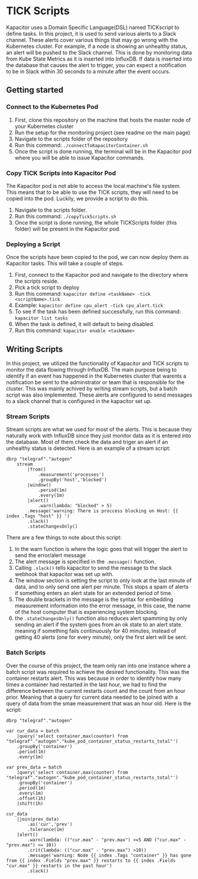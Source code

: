 
# TICK Scripts
Kapacitor uses a Domain Specific Language(DSL) named TICKscript to define tasks. In this project, it is used to send various alerts to a Slack channel. These alerts cover various things that may go wrong with the Kubernetes cluster. For example, if a node is showing an unhealthy status, an alert will be pushed to the Slack channel. This is done by monitoring data from Kube State Metrics as it is inserted into InfluxDB. If data is inserted into the database that causes the alert to trigger, you can expect a notification to be in Slack within 30 seconds to a minute after the event occurs. 
## Getting started
### Connect to the Kubernetes Pod
 1. First, clone this repository on the machine that hosts the master node of your Kubernetes cluster
 2. Run the setup for the monitoring project (see readme on the main page)
 3. Navigate to the scripts folder of the repository
 4. Run this command: `./connectToKapacitorContainer.sh`
 5. Once the script is done running, the terminal will be in the Kapacitor pod where you will be able to issue Kapacitor commands.
### Copy TICK Scripts into Kapacitor Pod
The Kapacitor pod is not able to access the local machine's file system. This means that to be able to use the TICK scripts, they will need to be copied into the pod. Luckily, we provide a script to do this. 

 1. Navigate to the scripts folder.
 2. Run this command: `./copyTickScripts.sh`
 3. Once the script is done running, the whole TICKScripts folder (this folder) will be present in the Kapacitor pod.
### Deploying a Script
Once the scripts have been copied to the pod, we can now deploy them as Kapacitor tasks. This will take a couple of steps.
1. First, connect to the Kapacitor pod and navigate to the directory where the scripts reside.
2. Pick a tick script to deploy
3. Run this command: `kapacitor define <taskName> -tick <scriptName>.tick`
4. Example: `kapacitor define cpu_alert -tick cpu_alert.tick`
5. To see if the task has been defined successfully, run this command: `kapacitor list tasks`
6. When the task is defined, it will default to being disabled.
7. Run this command: `kapacitor enable <taskName>`

## Writing Scripts
In this project, we utilized the functionality of Kapacitor and TICK scripts to monitor the data flowing through InfluxDB.
The main purpose being to identify if an event has happened in the Kubernetes cluster that warents a notification be sent to the adminstrator or team that is responsible for the cluster.
This was mainly achived by writing stream scripts, but a batch script was also implemented.
These alerts are configured to send messages to a slack channel that is configured in the kapacitor set up.

### Stream Scripts
Stream scripts are what we used for most of the alerts. This is because they naturally work with InfluxDB since they just monitor data as it is entered into the database.
Most of them check the data and triger an alert if an unhealthy status is detected. 
Here is an example of a stream script:
```	
dbrp "telegraf"."autogen"
	stream
		|from()
			.measurement('processes')
			.groupBy('host','blocked')
		|window()
			.period(1m)
			.every(1m)
		|alert()
			.warn(lambda: "blocked" > 5)
		.message('warning: There is proccess blocking on Host: {{ index .Tags "host" }} ')
		.slack()
		.stateChangesOnly()
```

There are a few things to note about this script:
 1. In the warn function is where the logic goes that will trigger the alert to send the error/alert message
 2. The alert message is specified in the `.message()` function.
 3. Calling `.slack()` tells kapacitor to send the message to the slack webhook that kapacitor was set up with.
 4. The window section is setting the script to only look at the last minute of data, and to only send one alert per minute.
 This stops a spam of alerts if something enters an alert state for an extended period of time. 
 5. The double brackets in the message is the syntax for embedding measurement information into the error message,
 in this case, the name of the host computer that is experiencing system blocking. 
 6. the `.stateChangesOnly()` function also reduces alert spamming by only sending an alert if the system goes from an ok state to an alert state.
 meaning if something fails continuously for 40 minutes, instead of getting 40 alerts (one for every minute), only the first alert will be sent.

 ### Batch Scripts
 Over the course of this project, the team only ran into one instance where a batch script was required to achieve the desired functionality.
 This was the container restarts alert. This was because in order to identify how many times a container had restarted in the last hour,
 we had to find the difference between the current restarts count and the count from an hour prior.
 Meaning that a query for current data  needed to be joined with a query of data from the smae measurement that was an hour old.
Here is the script:
```
dbrp "telegraf"."autogen"

var cur_data = batch
	|query('select container,max(counter) from "telegraf"."autogen"."kube_pod_container_status_restarts_total"')
	.groupBy('container')
	.period(1m)
	.every(1m)

var prev_data = batch	
	|query('select container,max(counter) from "telegraf"."autogen"."kube_pod_container_status_restarts_total"')
	.groupBy('container')
	.period(1m)
	.every(1m)
	.offset(1h)
	|shift(1h)

cur_data
	|join(prev_data)
		.as('cur','prev')
		.tolerance(1m)
	|alert()
		.warn(lambda: (("cur.max" - "prev.max") >=5 AND ("cur.max" - "prev.max") <= 10))
		.crit(lambda: (("cur.max" - "prev.max") >10))
		.message('warning: Node {{ index .Tags "container" }} has gone from {{ index .Fields "prev.max" }} restarts to {{ index .Fields "cur.max" }} restarts in the past hour')
		.slack()
```
